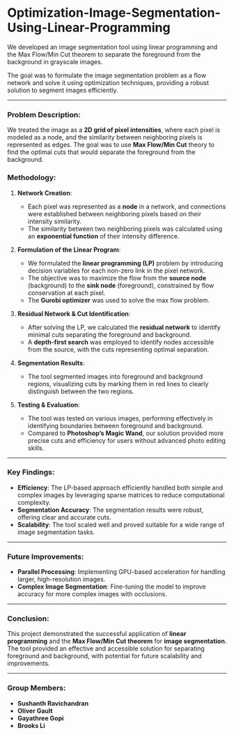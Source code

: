 # Optimization-Image-Segmentation-Using-Linear-Programming
We developed an image segmentation tool using linear programming and the Max Flow/Min Cut theorem to separate the foreground from the background in grayscale images.

The goal was to formulate the image segmentation problem as a flow network and solve it using optimization techniques, providing a robust solution to segment images efficiently.

---

### Problem Description:
We treated the image as a **2D grid of pixel intensities**, where each pixel is modeled as a node, and the similarity between neighboring pixels is represented as edges. The goal was to use **Max Flow/Min Cut** theory to find the optimal cuts that would separate the foreground from the background.

### Methodology:

1. **Network Creation**:
   - Each pixel was represented as a **node** in a network, and connections were established between neighboring pixels based on their intensity similarity.
   - The similarity between two neighboring pixels was calculated using an **exponential function** of their intensity difference.

2. **Formulation of the Linear Program**:
   - We formulated the **linear programming (LP)** problem by introducing decision variables for each non-zero link in the pixel network.
   - The objective was to maximize the flow from the **source node** (background) to the **sink node** (foreground), constrained by flow conservation at each pixel.
   - The **Gurobi optimizer** was used to solve the max flow problem.

3. **Residual Network & Cut Identification**:
   - After solving the LP, we calculated the **residual network** to identify minimal cuts separating the foreground and background.
   - A **depth-first search** was employed to identify nodes accessible from the source, with the cuts representing optimal separation.

4. **Segmentation Results**:
   - The tool segmented images into foreground and background regions, visualizing cuts by marking them in red lines to clearly distinguish between the two regions.

5. **Testing & Evaluation**:
   - The tool was tested on various images, performing effectively in identifying boundaries between foreground and background.
   - Compared to **Photoshop’s Magic Wand**, our solution provided more precise cuts and efficiency for users without advanced photo editing skills.

---

### Key Findings:
- **Efficiency**: The LP-based approach efficiently handled both simple and complex images by leveraging sparse matrices to reduce computational complexity.
- **Segmentation Accuracy**: The segmentation results were robust, offering clear and accurate cuts.
- **Scalability**: The tool scaled well and proved suitable for a wide range of image segmentation tasks.

---

### Future Improvements:
- **Parallel Processing**: Implementing GPU-based acceleration for handling larger, high-resolution images.
- **Complex Image Segmentation**: Fine-tuning the model to improve accuracy for more complex images with occlusions.

---

### Conclusion:
This project demonstrated the successful application of **linear programming** and the **Max Flow/Min Cut theorem** for **image segmentation**. The tool provided an effective and accessible solution for separating foreground and background, with potential for future scalability and improvements.

---

### Group Members:
- **Sushanth Ravichandran**
- **Oliver Gault**
- **Gayathree Gopi**
- **Brooks Li**

